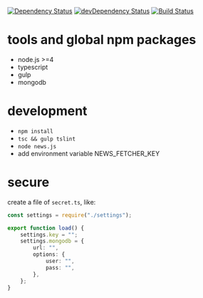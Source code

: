 [![Dependency Status](https://david-dm.org/plantain-00/news-fetcher.svg)](https://david-dm.org/plantain-00/news-fetcher)
[![devDependency Status](https://david-dm.org/plantain-00/news-fetcher/dev-status.svg)](https://david-dm.org/plantain-00/news-fetcher#info=devDependencies)
[![Build Status](https://travis-ci.org/plantain-00/news-fetcher.svg?branch=master)](https://travis-ci.org/plantain-00/news-fetcher)

# tools and global npm packages

+ node.js >=4
+ typescript
+ gulp
+ mongodb

# development

+ `npm install`
+ `tsc && gulp tslint`
+ `node news.js`
+ add environment variable NEWS_FETCHER_KEY

# secure

create a file of `secret.ts`, like:

```typescript
const settings = require("./settings");

export function load() {
    settings.key = "";
    settings.mongodb = {
        url: "",
        options: {
            user: "",
            pass: "",
        },
    };
}

```

